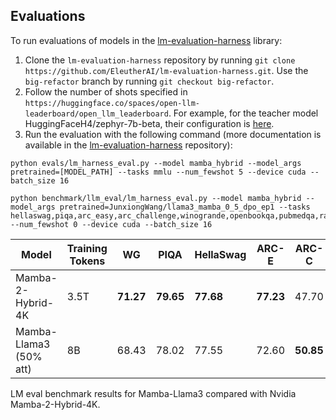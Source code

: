 ## Evaluations

To run evaluations of models in the [lm-evaluation-harness](https://github.com/EleutherAI/lm-evaluation-harness/tree/big-refactor) library:

1. Clone the `lm-evaluation-harness` repository by running `git clone https://github.com/EleutherAI/lm-evaluation-harness.git`. Use the `big-refactor` branch by running `git checkout big-refactor`.
2. Follow the number of shots specified in `https://huggingface.co/spaces/open-llm-leaderboard/open_llm_leaderboard`. For example, for the teacher model HuggingFaceH4/zephyr-7b-beta, their configuration is [here](https://huggingface.co/HuggingFaceH4/zephyr-7b-beta).
3. Run the evaluation with the following command (more documentation is available in the [lm-evaluation-harness](https://github.com/EleutherAI/lm-evaluation-harness/tree/big-refactor) repository):

```
python evals/lm_harness_eval.py --model mamba_hybrid --model_args pretrained=[MODEL_PATH] --tasks mmlu --num_fewshot 5 --device cuda --batch_size 16
```

```
python benchmark/llm_eval/lm_harness_eval.py --model mamba_hybrid --model_args pretrained=JunxiongWang/llama3_mamba_0_5_dpo_ep1 --tasks hellaswag,piqa,arc_easy,arc_challenge,winogrande,openbookqa,pubmedqa,race --num_fewshot 0 --device cuda --batch_size 16
```

| Model                     | Training Tokens | WG    | PIQA  | HellaSwag | ARC-E  | ARC-C  | MMLU  | OpenBook | TruthFul | PubMed | RACE  | Avg   |
|---------------------------|--------|-------|-------|-----------|--------|--------|-------|----------|----------|--------|-------|-------|
| Mamba-2-Hybrid-4K         | 3.5T   | **71.27** | **79.65** | **77.68**   | **77.23** | 47.70  | 53.60 | 42.80    | 38.72   | **69.80** | **39.71** | 59.82 |
| Mamba-Llama3 (50% att)    | 8B     | 68.43 | 78.02 | 77.55     | 72.60  | **50.85** | **59.26** | **44.00**  | **45.24**  | 72.80  | 38.47 | **60.72** |

LM eval benchmark results for Mamba-Llama3 compared with Nvidia Mamba-2-Hybrid-4K.
